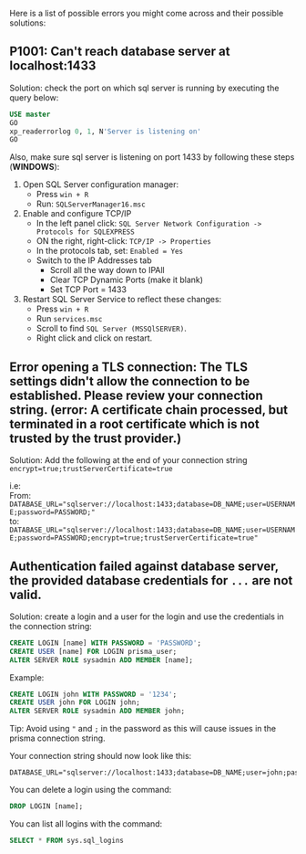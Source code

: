 Here is a list of possible errors you might come across and their possible solutions:

## P1001: Can't reach database server at localhost:1433
Solution: check the port on which sql server is running by executing the query below:
```Sql
USE master
GO
xp_readerrorlog 0, 1, N'Server is listening on' 
GO
```

Also, make sure sql server is listening on port 1433 by following these steps (**WINDOWS**):
1. Open SQL Server configuration manager:
    - Press `win + R`
    - Run: `SQLServerManager16.msc`
2. Enable and configure TCP/IP
    - In the left panel click: `SQL Server Network Configuration -> Protocols for SQLEXPRESS`
    - ON the right, right-click: `TCP/IP -> Properties`
    - In the protocols tab, set: `Enabled = Yes`
    - Switch to the IP Addresses tab
        - Scroll all the way down to IPAll
        - Clear TCP Dynamic Ports (make it blank)
        - Set TCP Port = 1433
3. Restart SQL Server Service to reflect these changes:
    - Press `win + R`
    - Run `services.msc`
    - Scroll to find `SQL Server (MSSQlSERVER)`.
    - Right click and click on restart.

## Error opening a TLS connection: The TLS settings didn't allow the connection to be established. Please review your connection string. (error: A certificate chain processed, but terminated in a root certificate which is not trusted by the trust provider.)

Solution: Add the following at the end of your connection string `encrypt=true;trustServerCertificate=true`

i.e:  
From:  
`DATABASE_URL="sqlserver://localhost:1433;database=DB_NAME;user=USERNAME;password=PASSWORD;"`  
to:  
`DATABASE_URL="sqlserver://localhost:1433;database=DB_NAME;user=USERNAME;password=PASSWORD;encrypt=true;trustServerCertificate=true"`

## Authentication failed against database server, the provided database credentials for `...` are not valid.

Solution: create a login and a user for the login and use the credentials in the connection string:

```sql
CREATE LOGIN [name] WITH PASSWORD = 'PASSWORD'; 
CREATE USER [name] FOR LOGIN prisma_user; 
ALTER SERVER ROLE sysadmin ADD MEMBER [name];
```

Example:
```sql
CREATE LOGIN john WITH PASSWORD = '1234'; 
CREATE USER john FOR LOGIN john; 
ALTER SERVER ROLE sysadmin ADD MEMBER john;
```

Tip: Avoid using `"` and `;` in the password as this will cause issues in the prisma connection string.

Your connection string should now look like this:  
```
DATABASE_URL="sqlserver://localhost:1433;database=DB_NAME;user=john;password=1234;encrypt=true;trustServerCertificate=true"
```

You can delete a login using the command:
```sql
DROP LOGIN [name];
```

You can list all logins with the command:
```sql
SELECT * FROM sys.sql_logins
```